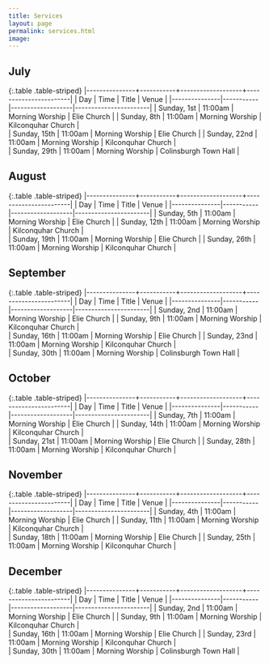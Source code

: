 ```yaml
---
title: Services
layout: page
permalink: services.html
image:
---
```


<h2>July</h2>

{:.table .table-striped}
|---------------+-----------+-------------------+-----------------------|
| Day           | Time      | Title             | Venue	                |
|---------------|-----------|-------------------|-----------------------|
| Sunday, 1st	| 11:00am   | Morning Worship	| Elie Church			|
| Sunday, 8th	| 11:00am	| Morning Worship	| Kilconquhar Church	|	
| Sunday, 15th	| 11:00am   | Morning Worship	| Elie Church			|
| Sunday, 22nd	| 11:00am	| Morning Worship	| Kilconquhar Church	|	
| Sunday, 29th	| 11:00am	| Morning Worship	| Colinsburgh Town Hall |

<h2>August</h2>

{:.table .table-striped}
|---------------+-----------+-------------------+-----------------------|
| Day           | Time      | Title             | Venue	                |
|---------------|-----------|-------------------|-----------------------|
| Sunday, 5th	| 11:00am   | Morning Worship	| Elie Church			|
| Sunday, 12th	| 11:00am	| Morning Worship	| Kilconquhar Church	|	
| Sunday, 19th	| 11:00am	| Morning Worship	| Elie Church           |
| Sunday, 26th  | 11:00am   | Morning Worship   | Kilconquhar Church    |

<h2>September</h2>

{:.table .table-striped}
|---------------+-----------+-------------------+-----------------------|
| Day           | Time      | Title             | Venue	                |
|---------------|-----------|-------------------|-----------------------|
| Sunday, 2nd	| 11:00am   | Morning Worship	| Elie Church			|
| Sunday, 9th	| 11:00am	| Morning Worship	| Kilconquhar Church	|	
| Sunday, 16th	| 11:00am   | Morning Worship	| Elie Church			|
| Sunday, 23nd	| 11:00am	| Morning Worship	| Kilconquhar Church	|	
| Sunday, 30th	| 11:00am	| Morning Worship	| Colinsburgh Town Hall |

<h2>October</h2>

{:.table .table-striped}
|---------------+-----------+-------------------+-----------------------|
| Day           | Time      | Title             | Venue	                |
|---------------|-----------|-------------------|-----------------------|
| Sunday, 7th	| 11:00am   | Morning Worship	| Elie Church			|
| Sunday, 14th	| 11:00am	| Morning Worship	| Kilconquhar Church	|	
| Sunday, 21st	| 11:00am   | Morning Worship	| Elie Church			|
| Sunday, 28th	| 11:00am	| Morning Worship	| Kilconquhar Church	|	

<h2>November</h2>

{:.table .table-striped}
|---------------+-----------+-------------------+-----------------------|
| Day           | Time      | Title             | Venue	                |
|---------------|-----------|-------------------|-----------------------|
| Sunday, 4th	| 11:00am   | Morning Worship	| Elie Church			|
| Sunday, 11th	| 11:00am	| Morning Worship	| Kilconquhar Church	|	
| Sunday, 18th	| 11:00am   | Morning Worship	| Elie Church			|
| Sunday, 25th	| 11:00am	| Morning Worship	| Kilconquhar Church	|	

<h2>December</h2>

{:.table .table-striped}
|---------------+-----------+-------------------+-----------------------|
| Day           | Time      | Title             | Venue	                |
|---------------|-----------|-------------------|-----------------------|
| Sunday, 2nd	| 11:00am   | Morning Worship	| Elie Church			|
| Sunday, 9th	| 11:00am	| Morning Worship	| Kilconquhar Church	|	
| Sunday, 16th	| 11:00am   | Morning Worship	| Elie Church			|
| Sunday, 23rd	| 11:00am	| Morning Worship	| Kilconquhar Church	|	
| Sunday, 30th	| 11:00am	| Morning Worship	| Colinsburgh Town Hall |
